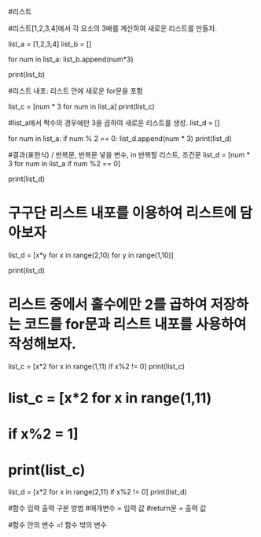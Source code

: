 #리스트



#리스트[1,2,3,4]에서 각 요소의 3배를 계산하여 새로운 리스트를 만들자.

list_a = [1,2,3,4]
list_b = []

for num in list_a:
   list_b.append(num*3)

print(list_b)


#리스트 내포: 리스트 안에 새로운 for문을 포함

list_c = [num * 3 for num in list_a]
print(list_c)


#list_a에서 짝수의 경우에만 3을 곱하여 새로운 리스트를 생성.
list_d = []

for num in list_a:
    if num % 2 == 0:
      list_d.append(num * 3)
print(list_d)

#결과(표현식) / 반복문, 반복문 넣을 변수, in 반복할 리스트, 조건문
list_d = [num * 3 for num in list_a if num %2 == 0] 

print(list_d)






# 구구단 리스트 내포를 이용하여 리스트에 담아보자

list_d = [x*y for x in range(2,10) 
          for y in range(1,10)]

print(list_d)


# 리스트 중에서 홀수에만 2를 곱하여 저장하는 코드를 for문과 리스트 내포를 사용하여 작성해보자.

list_c = [x*2 for x in range(1,11)
          if x%2 != 0]
print(list_c)


# list_c = [x*2 for x in range(1,11)
#           if x%2 = 1]
# print(list_c)


list_d = [x*2 for x in range(2,11)
          if x%2 != 0]
print(list_d)


#함수 입력 출력 구분 방법
#매개변수 = 입력 값
#return문 = 출력 값

#함수 안의 변수 =! 함수 밖의 변수
